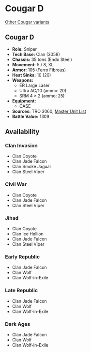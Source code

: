 # Cougar D

[Other Cougar variants](../cougar.md)

## Cougar D
- **Role:** Sniper
- **Tech Base:** Clan (3058)
- **Chassis:** 35 tons (Endo Steel)
- **Movement:** 5 / 8, XL
- **Armor:** 105 (Ferro Fibrous)
- **Heat Sinks:** 10 (20)
- **Weapons:**
  - ER Large Laser
  - Ultra AC/10 (ammo: 20)
  - SRM 4 × 2 (ammo: 25)
- **Equipment:**
  - CASE
- **Sources:** TRO 3060, [Master Unit List](http://masterunitlist.info/Unit/Details/707/cougar-d)
- **Battle Value:** 1309

## Availability

### Clan Invasion
- Clan Coyote
- Clan Jade Falcon
- Clan Smoke Jaguar
- Clan Steel Viper

### Civil War
- Clan Coyote
- Clan Jade Falcon
- Clan Steel Viper

### Jihad
- Clan Coyote
- Clan Ice Hellion
- Clan Jade Falcon
- Clan Steel Viper

### Early Republic
- Clan Jade Falcon
- Clan Wolf
- Clan Wolf-in-Exile

### Late Republic
- Clan Jade Falcon
- Clan Wolf
- Clan Wolf-in-Exile

### Dark Ages
- Clan Jade Falcon
- Clan Wolf
- Clan Wolf-in-Exile


